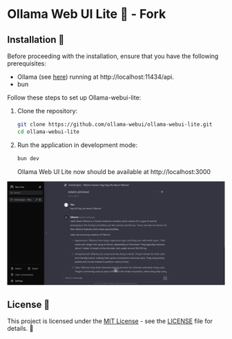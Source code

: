 # Ollama Web UI Lite 🦙 - Fork

## Installation 🚀

Before proceeding with the installation, ensure that you have the following prerequisites:

- Ollama (see [here](https://ollama.com/)) running at http://localhost:11434/api. 
- bun

Follow these steps to set up Ollama-webui-lite:

1. Clone the repository:

   ```bash
   git clone https://github.com/ollama-webui/ollama-webui-lite.git
   cd ollama-webui-lite
   ```

2. Run the application in development mode:

   ```bash
   bun dev
   ```

   Ollama Web UI Lite now should be available at http://localhost:3000

![Preview](preview.png)

## License 📜

This project is licensed under the [MIT License](LICENSE) - see the [LICENSE](LICENSE) file for details. 📄

